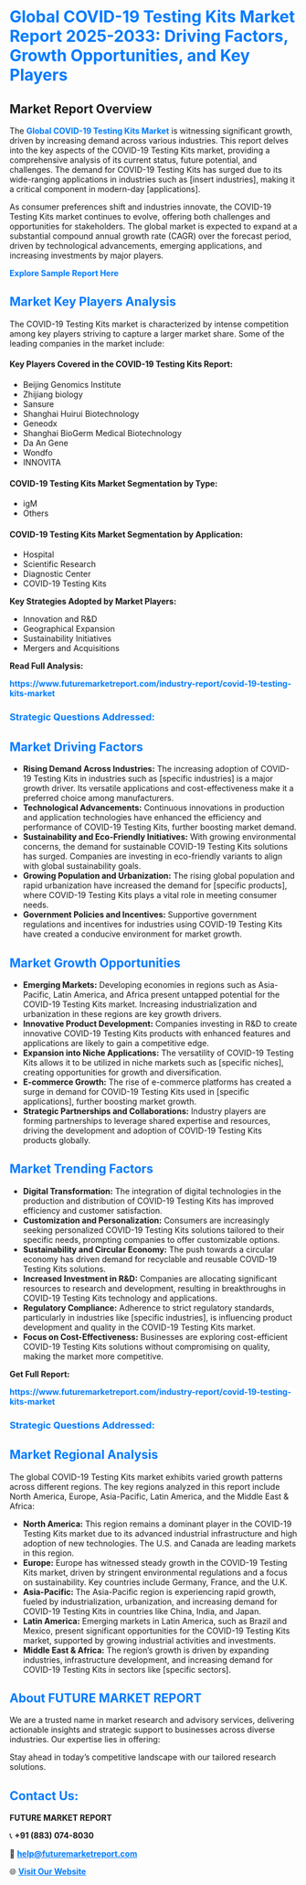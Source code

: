 <h1 style="color: #007BFF;">Global COVID-19 Testing Kits Market Report 2025-2033: Driving Factors, Growth Opportunities, and Key Players</h1>

<section id="overview">
<h2>Market Report Overview</h2>
<p>The <a href="https://www.futuremarketreport.com/industry-report/covid-19-testing-kits-market" style="color: #007BFF; text-decoration: none;"><strong>Global COVID-19 Testing Kits Market</strong></a> is witnessing significant growth, driven by increasing demand across various industries. This report delves into the key aspects of the COVID-19 Testing Kits market, providing a comprehensive analysis of its current status, future potential, and challenges. The demand for COVID-19 Testing Kits has surged due to its wide-ranging applications in industries such as [insert industries], making it a critical component in modern-day [applications].</p>
<p>As consumer preferences shift and industries innovate, the COVID-19 Testing Kits market continues to evolve, offering both challenges and opportunities for stakeholders. The global market is expected to expand at a substantial compound annual growth rate (CAGR) over the forecast period, driven by technological advancements, emerging applications, and increasing investments by major players.</p>
</section>

<section id="overview">
<p><a href="https://www.futuremarketreport.com/request-sample/reportId=123350" style="color: #007BFF; text-decoration: none;"><strong>Explore Sample Report Here</strong></a></p>
</section>

<section id="key-players">
<h2 style="color: #007BFF;">Market Key Players Analysis</h2>
<p>The COVID-19 Testing Kits market is characterized by intense competition among key players striving to capture a larger market share. Some of the leading companies in the market include:</p>
<h4>Key Players Covered in the COVID-19 Testing Kits Report:</h4>
<ul><li>Beijing Genomics Institute</li><li>Zhijiang biology</li><li>Sansure</li><li>Shanghai Huirui Biotechnology</li><li>Geneodx</li><li>Shanghai BioGerm Medical Biotechnology</li><li>Da An Gene</li><li>Wondfo</li><li>INNOVITA</li></ul>
<h4>COVID-19 Testing Kits Market Segmentation by Type:</h4>
<ul><li>igM</li><li>Others</li></ul>

<h4>COVID-19 Testing Kits Market Segmentation by Application:</h4>
<ul><li>Hospital</li><li>Scientific Research</li><li>Diagnostic Center</li><li>COVID-19 Testing Kits</li></ul>
<p><strong>Key Strategies Adopted by Market Players:</strong></p>
<ul>
<li>Innovation and R&D</li>
<li>Geographical Expansion</li>
<li>Sustainability Initiatives</li>
<li>Mergers and Acquisitions</li>
</ul>
</section>

<section>
<p><strong>Read Full Analysis: </strong></p><a href="https://www.futuremarketreport.com/industry-report/covid-19-testing-kits-market" style="color: #007BFF; text-decoration: none;"><strong>https://www.futuremarketreport.com/industry-report/covid-19-testing-kits-market</strong></a>
<h3 style="color: #007BFF;">Strategic Questions Addressed:</h3>
</section>

<section id="driving-factors">
<h2 style="color: #007BFF;">Market Driving Factors</h2>
<ul>
<li><strong>Rising Demand Across Industries:</strong> The increasing adoption of COVID-19 Testing Kits in industries such as [specific industries] is a major growth driver. Its versatile applications and cost-effectiveness make it a preferred choice among manufacturers.</li>
<li><strong>Technological Advancements:</strong> Continuous innovations in production and application technologies have enhanced the efficiency and performance of COVID-19 Testing Kits, further boosting market demand.</li>
<li><strong>Sustainability and Eco-Friendly Initiatives:</strong> With growing environmental concerns, the demand for sustainable COVID-19 Testing Kits solutions has surged. Companies are investing in eco-friendly variants to align with global sustainability goals.</li>
<li><strong>Growing Population and Urbanization:</strong> The rising global population and rapid urbanization have increased the demand for [specific products], where COVID-19 Testing Kits plays a vital role in meeting consumer needs.</li>
<li><strong>Government Policies and Incentives:</strong> Supportive government regulations and incentives for industries using COVID-19 Testing Kits have created a conducive environment for market growth.</li>
</ul>
</section>

<section id="growth-opportunities">
<h2 style="color: #007BFF;">Market Growth Opportunities</h2>
<ul>
<li><strong>Emerging Markets:</strong> Developing economies in regions such as Asia-Pacific, Latin America, and Africa present untapped potential for the COVID-19 Testing Kits market. Increasing industrialization and urbanization in these regions are key growth drivers.</li>
<li><strong>Innovative Product Development:</strong> Companies investing in R&D to create innovative COVID-19 Testing Kits products with enhanced features and applications are likely to gain a competitive edge.</li>
<li><strong>Expansion into Niche Applications:</strong> The versatility of COVID-19 Testing Kits allows it to be utilized in niche markets such as [specific niches], creating opportunities for growth and diversification.</li>
<li><strong>E-commerce Growth:</strong> The rise of e-commerce platforms has created a surge in demand for COVID-19 Testing Kits used in [specific applications], further boosting market growth.</li>
<li><strong>Strategic Partnerships and Collaborations:</strong> Industry players are forming partnerships to leverage shared expertise and resources, driving the development and adoption of COVID-19 Testing Kits products globally.</li>
</ul>
</section>

<section id="trending-factors">
<h2 style="color: #007BFF;">Market Trending Factors</h2>
<ul>
<li><strong>Digital Transformation:</strong> The integration of digital technologies in the production and distribution of COVID-19 Testing Kits has improved efficiency and customer satisfaction.</li>
<li><strong>Customization and Personalization:</strong> Consumers are increasingly seeking personalized COVID-19 Testing Kits solutions tailored to their specific needs, prompting companies to offer customizable options.</li>
<li><strong>Sustainability and Circular Economy:</strong> The push towards a circular economy has driven demand for recyclable and reusable COVID-19 Testing Kits solutions.</li>
<li><strong>Increased Investment in R&D:</strong> Companies are allocating significant resources to research and development, resulting in breakthroughs in COVID-19 Testing Kits technology and applications.</li>
<li><strong>Regulatory Compliance:</strong> Adherence to strict regulatory standards, particularly in industries like [specific industries], is influencing product development and quality in the COVID-19 Testing Kits market.</li>
<li><strong>Focus on Cost-Effectiveness:</strong> Businesses are exploring cost-efficient COVID-19 Testing Kits solutions without compromising on quality, making the market more competitive.</li>
</ul>
</section>

<section>
<p><strong>Get Full Report: </strong></p><a href="https://www.futuremarketreport.com/industry-report/covid-19-testing-kits-market" style="color: #007BFF; text-decoration: none;"><strong>https://www.futuremarketreport.com/industry-report/covid-19-testing-kits-market</strong></a>
<h3 style="color: #007BFF;">Strategic Questions Addressed:</h3>
</section>


<section id="regional-analysis">
<h2 style="color: #007BFF;">Market Regional Analysis</h2>
<p>The global COVID-19 Testing Kits market exhibits varied growth patterns across different regions. The key regions analyzed in this report include North America, Europe, Asia-Pacific, Latin America, and the Middle East & Africa:</p>
<ul>
<li><strong>North America:</strong> This region remains a dominant player in the COVID-19 Testing Kits market due to its advanced industrial infrastructure and high adoption of new technologies. The U.S. and Canada are leading markets in this region.</li>
<li><strong>Europe:</strong> Europe has witnessed steady growth in the COVID-19 Testing Kits market, driven by stringent environmental regulations and a focus on sustainability. Key countries include Germany, France, and the U.K.</li>
<li><strong>Asia-Pacific:</strong> The Asia-Pacific region is experiencing rapid growth, fueled by industrialization, urbanization, and increasing demand for COVID-19 Testing Kits in countries like China, India, and Japan.</li>
<li><strong>Latin America:</strong> Emerging markets in Latin America, such as Brazil and Mexico, present significant opportunities for the COVID-19 Testing Kits market, supported by growing industrial activities and investments.</li>
<li><strong>Middle East & Africa:</strong> The region’s growth is driven by expanding industries, infrastructure development, and increasing demand for COVID-19 Testing Kits in sectors like [specific sectors].</li>
</ul>
</section>

<footer>
<h2 style="color: #007BFF;">About FUTURE MARKET REPORT</h2>
<p>We are a trusted name in market research and advisory services, delivering actionable insights and strategic support to businesses across diverse industries. Our expertise lies in offering:</p>

<p>Stay ahead in today’s competitive landscape with our tailored research solutions.</p>

<h2 style="color: #007BFF;">Contact Us:</h2>
<p><strong>FUTURE MARKET REPORT</strong></p>
<p>📞 <strong>+91 (883) 074-8030</strong></p>
<p>📧 <strong><a href="mailto:help@futuremarketreport.com" style="color: #007BFF;">help@futuremarketreport.com</a></strong></p>
<p>🌐 <strong><a href="https://www.futuremarketreport.com/" style="color: #007BFF;">Visit Our Website</a></strong></p>
</footer>